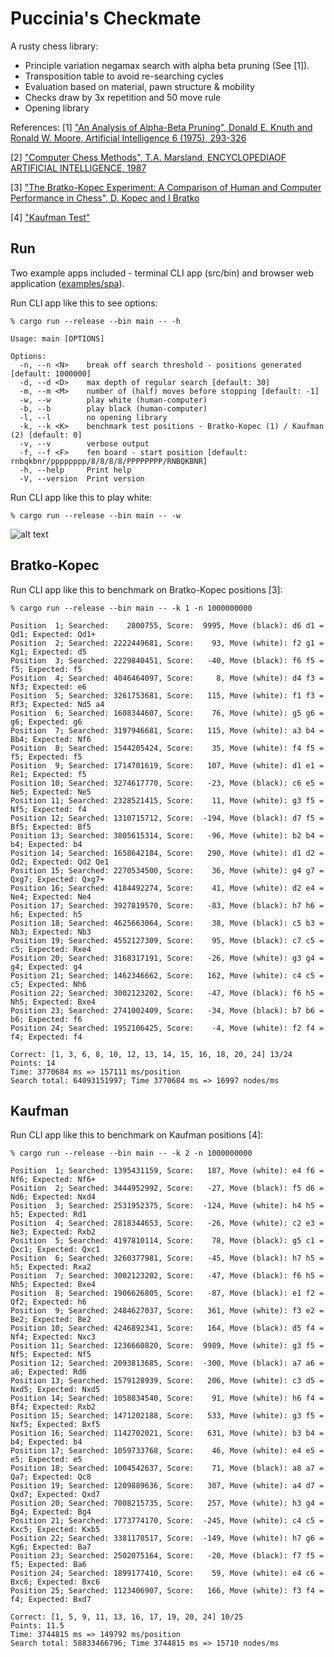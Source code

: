 # Puccinia's Checkmate

A rusty chess library:
* Principle variation negamax search with alpha beta pruning (See [1]).
* Transposition table to avoid re-searching cycles
* Evaluation based on material, pawn structure & mobility
* Checks draw by 3x repetition and 50 move rule
* Opening library

References:
[1] ["An Analysis of Alpha-Beta Pruning", Donald E. Knuth and Ronald W. Moore, Artificial Intelligence 6 (1975), 293-326](http://www-public.telecom-sudparis.eu/~gibson/Teaching/Teaching-ReadingMaterial/KnuthMoore75.pdf) 

[2] ["Computer Chess Methods", T.A. Marsland, ENCYCLOPEDIAOF ARTIFICIAL INTELLIGENCE, 1987](https://www.researchgate.net/publication/2404258_Computer_Chess_Methods)

[3] ["The Bratko-Kopec Experiment: A Comparison of Human and Computer Performance in Chess", D. Kopec and I Bratko](http://spider.sci.brooklyn.cuny.edu/~kopec)

[4] ["Kaufman Test"](https://www.chessprogramming.org/Kaufman_Test)

## Run
Two example apps included - terminal CLI app (src/bin) and browser web application ([examples/spa](https://github.com/jesper-olsen/puccinia_s_checkmate/tree/main/examples/spa)).

Run CLI app like this to see options: 

```
% cargo run --release --bin main -- -h

Usage: main [OPTIONS]

Options:
  -n, --n <N>    break off search threshold - positions generated [default: 1000000]
  -d, --d <D>    max depth of regular search [default: 30]
  -m, --m <M>    number of (half) moves before stopping [default: -1]
  -w, --w        play white (human-computer)
  -b, --b        play black (human-computer)
  -l, --l        no opening library
  -k, --k <K>    benchmark test positions - Bratko-Kopec (1) / Kaufman (2) [default: 0]
  -v, --v        verbose output
  -f, --f <F>    fen board - start position [default: rnbqkbnr/pppppppp/8/8/8/8/PPPPPPPP/RNBQKBNR]
  -h, --help     Print help
  -V, --version  Print version

```

Run CLI app like this to play white:
```
% cargo run --release --bin main -- -w 

```

![alt text](https://github.com/jesper-olsen/puccinia_s_checkmate/blob/main/Images/your_move.png "Game UI")



## Bratko-Kopec
Run CLI app like this to benchmark on Bratko-Kopec positions [3]:
```
% cargo run --release --bin main -- -k 1 -n 1000000000

Position  1; Searched:    2800755, Score:  9995, Move (black): d6 d1 =  Qd1; Expected: Qd1+
Position  2; Searched: 2222449681, Score:    93, Move (white): f2 g1 =  Kg1; Expected: d5
Position  3; Searched: 2229840451, Score:   -40, Move (black): f6 f5 =   f5; Expected: f5
Position  4; Searched: 4046464097, Score:     8, Move (white): d4 f3 =  Nf3; Expected: e6
Position  5; Searched: 3261753681, Score:   115, Move (white): f1 f3 =  Rf3; Expected: Nd5 a4
Position  6; Searched: 1608344607, Score:    76, Move (white): g5 g6 =   g6; Expected: g6
Position  7; Searched: 3197946681, Score:   115, Move (white): a3 b4 =  Bb4; Expected: Nf6
Position  8; Searched: 1544205424, Score:    35, Move (white): f4 f5 =   f5; Expected: f5
Position  9; Searched: 1714701619, Score:   107, Move (white): d1 e1 =  Re1; Expected: f5
Position 10; Searched: 3274617770, Score:   -23, Move (black): c6 e5 =  Ne5; Expected: Ne5
Position 11; Searched: 2328521415, Score:    11, Move (white): g3 f5 =  Nf5; Expected: f4
Position 12; Searched: 1310715712, Score:  -194, Move (black): d7 f5 =  Bf5; Expected: Bf5
Position 13; Searched: 3805615314, Score:   -96, Move (white): b2 b4 =   b4; Expected: b4
Position 14; Searched: 1658642184, Score:   290, Move (white): d1 d2 =  Qd2; Expected: Qd2 Qe1
Position 15; Searched: 2270534500, Score:    36, Move (white): g4 g7 = Qxg7; Expected: Qxg7+
Position 16; Searched: 4184492274, Score:    41, Move (white): d2 e4 =  Ne4; Expected: Ne4
Position 17; Searched: 3927819570, Score:   -83, Move (black): h7 h6 =   h6; Expected: h5
Position 18; Searched: 4625663064, Score:    38, Move (black): c5 b3 =  Nb3; Expected: Nb3
Position 19; Searched: 4552127309, Score:    95, Move (black): c7 c5 =   c5; Expected: Rxe4
Position 20; Searched: 3168317191, Score:   -26, Move (white): g3 g4 =   g4; Expected: g4
Position 21; Searched: 1462346662, Score:   162, Move (white): c4 c5 =   c5; Expected: Nh6
Position 22; Searched: 3002123202, Score:   -47, Move (black): f6 h5 =  Nh5; Expected: Bxe4
Position 23; Searched: 2741002409, Score:   -34, Move (black): b7 b6 =   b6; Expected: f6
Position 24; Searched: 1952106425, Score:    -4, Move (white): f2 f4 =   f4; Expected: f4

Correct: [1, 3, 6, 8, 10, 12, 13, 14, 15, 16, 18, 20, 24] 13/24
Points: 14
Time: 3770684 ms => 157111 ms/position
Search total: 64093151997; Time 3770684 ms => 16997 nodes/ms
```

## Kaufman 
Run CLI app like this to benchmark on Kaufman positions [4]:

```
% cargo run --release --bin main -- -k 2 -n 1000000000

Position  1; Searched: 1395431159, Score:   187, Move (white): e4 f6 =  Nf6; Expected: Nf6+
Position  2; Searched: 3444952992, Score:   -27, Move (black): f5 d6 =  Nd6; Expected: Nxd4
Position  3; Searched: 2531952375, Score:  -124, Move (white): h4 h5 =   h5; Expected: Rd1
Position  4; Searched: 2818344653, Score:   -26, Move (white): c2 e3 =  Ne3; Expected: Rxb2
Position  5; Searched: 4197810114, Score:    78, Move (black): g5 c1 = Qxc1; Expected: Qxc1
Position  6; Searched: 3260377981, Score:   -45, Move (black): h7 h5 =   h5; Expected: Rxa2
Position  7; Searched: 3002123202, Score:   -47, Move (black): f6 h5 =  Nh5; Expected: Bxe4
Position  8; Searched: 1906626805, Score:   -87, Move (black): e1 f2 =  Qf2; Expected: h6
Position  9; Searched: 2484627037, Score:   361, Move (white): f3 e2 =  Be2; Expected: Be2
Position 10; Searched: 4246892341, Score:   164, Move (black): d5 f4 =  Nf4; Expected: Nxc3
Position 11; Searched: 1236660820, Score:  9989, Move (white): g3 f5 =  Nf5; Expected: Nf5
Position 12; Searched: 2093813685, Score:  -300, Move (black): a7 a6 =   a6; Expected: Rd6
Position 13; Searched: 1579128939, Score:   206, Move (white): c3 d5 = Nxd5; Expected: Nxd5
Position 14; Searched: 1058834540, Score:    91, Move (white): h6 f4 =  Bf4; Expected: Rxb2
Position 15; Searched: 1471202188, Score:   533, Move (white): g3 f5 = Nxf5; Expected: Bxf5
Position 16; Searched: 1142702021, Score:   631, Move (white): b3 b4 =   b4; Expected: b4
Position 17; Searched: 1059733768, Score:    46, Move (white): e4 e5 =   e5; Expected: e5
Position 18; Searched: 1004542637, Score:    71, Move (black): a8 a7 =  Qa7; Expected: Qc8
Position 19; Searched: 1209889636, Score:   307, Move (white): a4 d7 = Qxd7; Expected: Qxd7
Position 20; Searched: 7008215735, Score:   257, Move (white): h3 g4 =  Bg4; Expected: Bg4
Position 21; Searched: 1773774170, Score:  -245, Move (white): c4 c5 = Kxc5; Expected: Kxb5
Position 22; Searched: 3381170517, Score:  -149, Move (white): h7 g6 =  Kg6; Expected: Ba7
Position 23; Searched: 2502075164, Score:   -20, Move (black): f7 f5 =   f5; Expected: Ba6
Position 24; Searched: 1899177410, Score:    59, Move (white): e4 c6 = Bxc6; Expected: Bxc6
Position 25; Searched: 1123406907, Score:   166, Move (white): f3 f4 =   f4; Expected: Bxd7

Correct: [1, 5, 9, 11, 13, 16, 17, 19, 20, 24] 10/25
Points: 11.5
Time: 3744815 ms => 149792 ms/position
Search total: 58833466796; Time 3744815 ms => 15710 nodes/ms
```
